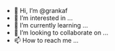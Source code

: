 - 👋 Hi, I’m @grankaf
- 👀 I’m interested in ...
- 🌱 I’m currently learning ...
- 💞️ I’m looking to collaborate on ...
- 📫 How to reach me ...

<!---
grankaf/grankaf is a ✨ special ✨ repository because its `README.md` (this file) appears on your GitHub profile.
You can click the Preview link to take a look at your changes.
--->
